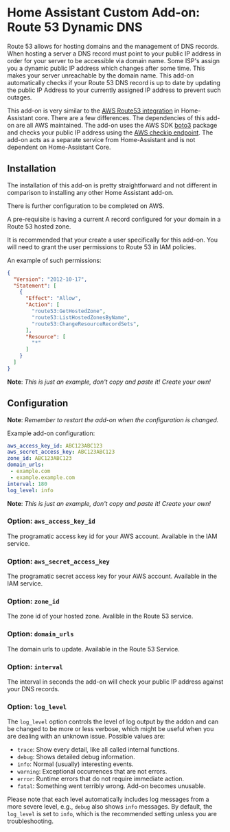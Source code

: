 # Home Assistant Custom Add-on: Route 53 Dynamic DNS

Route 53 allows for hosting domains and the management of DNS records.
When hosting a server a DNS record must point to your public IP address
in order for your server to be accessible via domain name.
Some ISP's assign you a dynamic public IP address which changes after some time.
This makes your server unreachable by the domain name.
This add-on automatically checks if your Route 53 DNS record is up to date by
updating the public IP Address to your currently assigned IP address to prevent
such outages.

This add-on is very similar to the [AWS Route53 integration](https://www.home-assistant.io/integrations/route53/)
in Home-Assistant core. There are a few differences. The dependencies of this add-on are all AWS maintained.
The add-on uses the AWS SDK [boto3](https://github.com/boto/boto3) package and checks your public IP address
using the [AWS checkip endpoint](https://checkip.amazonaws.com).
The add-on acts as a separate service from Home-Assistant and is not dependent
on Home-Assistant Core.

## Installation

The installation of this add-on is pretty straightforward and not different in
comparison to installing any other Home Assistant add-on.

There is further configuration to be completed on AWS.

A pre-requisite is having a current A record configured for your domain in
a Route 53 hosted zone.

It is recommended that your create a user specifically for this add-on.
You will need to grant the user permissions to Route 53 in IAM policies.

An example of such permissions:

```json
{
  "Version": "2012-10-17",
  "Statement": [
    {
      "Effect": "Allow",
      "Action": [
        "route53:GetHostedZone",
        "route53:ListHostedZonesByName",
        "route53:ChangeResourceRecordSets",
      ],
      "Resource": [
        "*"
      ]
    }
  ]
}
```

**Note**: _This is just an example, don't copy and paste it! Create your own!_


## Configuration

**Note**: _Remember to restart the add-on when the configuration is changed._

Example add-on configuration:

```yaml
aws_access_key_id: ABC123ABC123
aws_secret_access_key: ABC123ABC123
zone_id: ABC123ABC123
domain_urls:
 - example.com
 - example.example.com
interval: 180
log_level: info
```

**Note**: _This is just an example, don't copy and paste it! Create your own!_

### Option: `aws_access_key_id`

The programatic access key id for your AWS account. Available in the IAM service.

### Option: `aws_secret_access_key`

The programatic secret access key for your AWS account. Available in the IAM service.

### Option: `zone_id`

The zone id of your hosted zone. Avalible in the Route 53 service.

### Option: `domain_urls`

The domain urls to update. Available in the Route 53 Service.

### Option: `interval`

The interval in seconds the add-on will check your public IP address against your DNS records.

### Option: `log_level`

The `log_level` option controls the level of log output by the addon and can
be changed to be more or less verbose, which might be useful when you are
dealing with an unknown issue. Possible values are:

- `trace`: Show every detail, like all called internal functions.
- `debug`: Shows detailed debug information.
- `info`: Normal (usually) interesting events.
- `warning`: Exceptional occurrences that are not errors.
- `error`:  Runtime errors that do not require immediate action.
- `fatal`: Something went terribly wrong. Add-on becomes unusable.

Please note that each level automatically includes log messages from a
more severe level, e.g., `debug` also shows `info` messages. By default,
the `log_level` is set to `info`, which is the recommended setting unless
you are troubleshooting.

